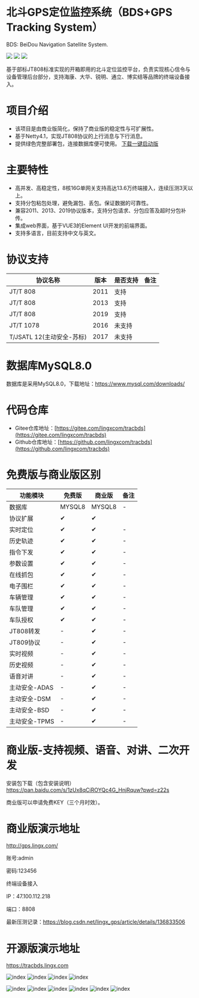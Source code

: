 # 北斗GPS定位监控系统（BDS+GPS Tracking System）

BDS: BeiDou Navigation Satellite System.

<p>
    <img src="https://img.shields.io/badge/License-Apache 2.0-green.svg"/>
    <img src="https://img.shields.io/badge/platform-linux%20|%20macos%20|%20windows-blue.svg" />
    <img src="https://img.shields.io/badge/QQ-283853318-blue"/>
</p>
基于部标JT808标准实现的开箱即用的北斗定位监控平台，负责实现核心信令与设备管理后台部分，支持海康、大华、锐明、通立、博实结等品牌的终端设备接入。


# 项目介绍
* 该项目是由商业版简化，保持了商业版的稳定性与可扩展性。
* 基于Netty4.1，实现JT808协议的上行消息与下行消息。
* 提供绿色完整部署包，连接数据库便可使用。 [下载一键启动版](https://gitee.com/lingxcom/tracbds/releases/download/1.0/tracbds-exe.zip)

# 主要特性
* 高并发、高稳定性，8核16G单网关支持高达13.6万终端接入，连续压测3天以上。
* 支持分包粘包处理，避免漏包、丢包。保证数据的可靠性。
* 兼容2011、2013、2019协议版本，支持分包请求、分包应答及超时分包补传。
* 集成web界面，基于VUE3的Element UI开发的前端界面。
* 支持多语言，目前支持中文与英文。

# 协议支持
|协议名称|版本| 是否支持 | 备注           |
|---|---|------|--------------|
|JT/T 808|2011| 支持   |
|JT/T 808|2013| 支持   |
|JT/T 808|2019| 支持   |
|JT/T 1078|2016| 未支持  |     |
|T/JSATL 12(主动安全-苏标)|2017| 未支持  |  |


# 数据库MySQL8.0
数据库是采用MySQL8.0，下载地址：https://www.mysql.com/downloads/

# 代码仓库
* Gitee仓库地址：[https://gitee.com/lingxcom/tracbds](https://gitee.com/lingxcom/tracbds)
* Github仓库地址：[https://github.com/lingxcom/tracbds](https://github.com/lingxcom/tracbds)

# 免费版与商业版区别

| 功能模块 |免费版|商业版| 备注         |
|--|----|----|------------|
| 数据库 |MYSQL8|MYSQL8| -          |
| 协议扩展 |✔|✔|  |
| 实时定位 |✔|✔| -          |
| 历史轨迹 |✔|✔| -          |
| 指令下发 |✔|✔| -          |
| 参数设置 |✔|✔| -          |
| 在线抓包 |✔|✔| -          |
| 电子围栏 |✔|✔| -          |
| 车辆管理 |✔|✔| -          |
| 车队管理 |✔|✔| -          |
| 车队授权 |✔|✔| -          |
| JT808转发 |-|✔| -          |
| JT809协议 |-|✔| -          |
| 实时视频 |-|✔| -          |
| 历史视频 |-|✔| -          |
| 语音对讲 |-|✔| -          |
| 主动安全-ADAS |-|✔| -          |
| 主动安全-DSM |-|✔| -          |
| 主动安全-BSD |-|✔| -          |
| 主动安全-TPMS |-|✔| -          |
# 商业版-支持视频、语音、对讲、二次开发
安装包下载（包含安装说明）
https://pan.baidu.com/s/1zUx8qCiROYQc4G_HnjRquw?pwd=z22s

商业版可以申请免费KEY（三个月时效）。
# 商业版演示地址
http://gps.lingx.com/

账号:admin

密码:123456

终端设备接入

IP：47.100.112.218

端口：8808

最新压测记录：https://blog.csdn.net/lingx_gps/article/details/136833506

# 开源版演示地址

https://tracbds.lingx.com

![index](readme/20250415103210.png "index.png")
![index](readme/20250415105433.png "index.png")
![index](readme/20250415105558.png "index.png")
![index](readme/20250415105834.png "index.png")

![index](readme/20250417163438.png "index.png")
![index](readme/20250417163533.png "index.png")
![index](readme/20250417163558.png "index.png")
![index](readme/20250417163652.png "index.png")
![index](readme/20250417163732.png "index.png")
![index](readme/20250417163814.png "index.png")